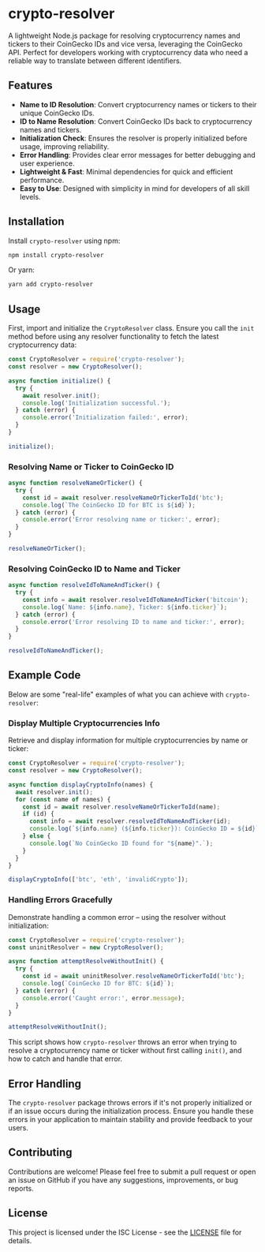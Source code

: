 # crypto-resolver

A lightweight Node.js package for resolving cryptocurrency names and tickers to their CoinGecko IDs and vice versa, leveraging the CoinGecko API. Perfect for developers working with cryptocurrency data who need a reliable way to translate between different identifiers.

## Features

- **Name to ID Resolution**: Convert cryptocurrency names or tickers to their unique CoinGecko IDs.
- **ID to Name Resolution**: Convert CoinGecko IDs back to cryptocurrency names and tickers.
- **Initialization Check**: Ensures the resolver is properly initialized before usage, improving reliability.
- **Error Handling**: Provides clear error messages for better debugging and user experience.
- **Lightweight & Fast**: Minimal dependencies for quick and efficient performance.
- **Easy to Use**: Designed with simplicity in mind for developers of all skill levels.

## Installation

Install `crypto-resolver` using npm:

```bash
npm install crypto-resolver
```

Or yarn:

```bash
yarn add crypto-resolver
```

## Usage

First, import and initialize the `CryptoResolver` class. Ensure you call the `init` method before using any resolver functionality to fetch the latest cryptocurrency data:

```javascript
const CryptoResolver = require('crypto-resolver');
const resolver = new CryptoResolver();

async function initialize() {
  try {
    await resolver.init();
    console.log('Initialization successful.');
  } catch (error) {
    console.error('Initialization failed:', error);
  }
}

initialize();
```

### Resolving Name or Ticker to CoinGecko ID

```javascript
async function resolveNameOrTicker() {
  try {
    const id = await resolver.resolveNameOrTickerToId('btc');
    console.log(`The CoinGecko ID for BTC is ${id}`);
  } catch (error) {
    console.error('Error resolving name or ticker:', error);
  }
}

resolveNameOrTicker();
```

### Resolving CoinGecko ID to Name and Ticker

```javascript
async function resolveIdToNameAndTicker() {
  try {
    const info = await resolver.resolveIdToNameAndTicker('bitcoin');
    console.log(`Name: ${info.name}, Ticker: ${info.ticker}`);
  } catch (error) {
    console.error('Error resolving ID to name and ticker:', error);
  }
}

resolveIdToNameAndTicker();
```

## Example Code

Below are some "real-life" examples of what you can achieve with `crypto-resolver`:

### Display Multiple Cryptocurrencies Info

Retrieve and display information for multiple cryptocurrencies by name or ticker:

```javascript
const CryptoResolver = require('crypto-resolver');
const resolver = new CryptoResolver();

async function displayCryptoInfo(names) {
  await resolver.init();
  for (const name of names) {
    const id = await resolver.resolveNameOrTickerToId(name);
    if (id) {
      const info = await resolver.resolveIdToNameAndTicker(id);
      console.log(`${info.name} (${info.ticker}): CoinGecko ID = ${id}`);
    } else {
      console.log(`No CoinGecko ID found for "${name}".`);
    }
  }
}

displayCryptoInfo(['btc', 'eth', 'invalidCrypto']);
```

### Handling Errors Gracefully

Demonstrate handling a common error – using the resolver without initialization:

```javascript
const CryptoResolver = require('crypto-resolver');
const uninitResolver = new CryptoResolver();

async function attemptResolveWithoutInit() {
  try {
    const id = await uninitResolver.resolveNameOrTickerToId('btc');
    console.log(`CoinGecko ID for BTC: ${id}`);
  } catch (error) {
    console.error('Caught error:', error.message);
  }
}

attemptResolveWithoutInit();
```

This script shows how `crypto-resolver` throws an error when trying to resolve a cryptocurrency name or ticker without first calling `init()`, and how to catch and handle that error.

## Error Handling

The `crypto-resolver` package throws errors if it's not properly initialized or if an issue occurs during the initialization process. Ensure you handle these errors in your application to maintain stability and provide feedback to your users.

## Contributing

Contributions are welcome! Please feel free to submit a pull request or open an issue on GitHub if you have any suggestions, improvements, or bug reports.

## License

This project is licensed under the ISC License - see the [LICENSE](LICENSE) file for details.